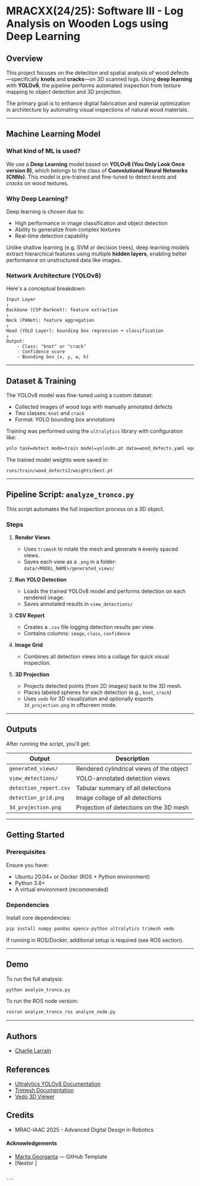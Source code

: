 # MRACXX(24/25): Software III - Log Analysis on Wooden Logs using Deep Learning

## Overview

This project focuses on the detection and spatial analysis of wood defects—specifically **knots** and **cracks**—on 3D scanned logs. Using **deep learning** with **YOLOv8**, the pipeline performs automated inspection from texture mapping to object detection and 3D projection.

The primary goal is to enhance digital fabrication and material optimization in architecture by automating visual inspections of natural wood materials.

---

## Machine Learning Model

### What kind of ML is used?

We use a **Deep Learning** model based on **YOLOv8 (You Only Look Once version 8)**, which belongs to the class of **Convolutional Neural Networks (CNNs)**. This model is pre-trained and fine-tuned to detect *knots* and *cracks* on wood textures.

### Why Deep Learning?

Deep learning is chosen due to:
- High performance in image classification and object detection
- Ability to generalize from complex textures
- Real-time detection capability

Unlike shallow learning (e.g. SVM or decision trees), deep learning models extract hierarchical features using multiple **hidden layers**, enabling better performance on unstructured data like images.

### Network Architecture (YOLOv8)

Here's a conceptual breakdown:

```
Input Layer
↓
Backbone (CSP-Darknet): feature extraction
↓
Neck (PANet): feature aggregation
↓
Head (YOLO Layer): bounding box regression + classification
↓
Output:
    - Class: "knot" or "crack"
    - Confidence score
    - Bounding box (x, y, w, h)
```

---

## Dataset & Training

The YOLOv8 model was fine-tuned using a custom dataset:

- Collected images of wood logs with manually annotated defects
- Two classes: `knot` and `crack`
- Format: YOLO bounding box annotations

Training was performed using the `ultralytics` library with configuration like:

```bash
yolo task=detect mode=train model=yolov8n.pt data=wood_defects.yaml epochs=100 imgsz=640
```

The trained model weights were saved in:

```
runs/train/wood_defects2/weights/best.pt
```

---

## Pipeline Script: `analyze_tronco.py`

This script automates the full inspection process on a 3D object.

### Steps

1. **Render Views**  
   - Uses `trimesh` to rotate the mesh and generate `N` evenly spaced views.
   - Saves each view as a `.png` in a folder:  
     `data/<MODEL_NAME>/generated_views/`

2. **Run YOLO Detection**  
   - Loads the trained YOLOv8 model and performs detection on each rendered image.
   - Saves annotated results in `view_detections/`

3. **CSV Report**  
   - Creates a `.csv` file logging detection results per view.
   - Contains columns: `image`, `class`, `confidence`

4. **Image Grid**  
   - Combines all detection views into a collage for quick visual inspection.

5. **3D Projection**  
   - Projects detected points (from 2D images) back to the 3D mesh.
   - Places labeled spheres for each detection (e.g., `knot`, `crack`)
   - Uses `vedo` for 3D visualization and optionally exports `3d_projection.png` in offscreen mode.

---

## Outputs

After running the script, you'll get:

| Output                          | Description                                  |
|---------------------------------|----------------------------------------------|
| `generated_views/`              | Rendered cylindrical views of the object     |
| `view_detections/`             | YOLO-annotated detection views               |
| `detection_report.csv`         | Tabular summary of all detections            |
| `detection_grid.png`           | Image collage of all detections              |
| `3d_projection.png`            | Projection of detections on the 3D mesh      |

---

## Getting Started

### Prerequisites
Ensure you have:
- Ubuntu 20.04+ or Docker (ROS + Python environment)
- Python 3.8+
- A virtual environment (recommended)

### Dependencies
Install core dependencies:

```bash
pip install numpy pandas opencv-python ultralytics trimesh vedo
```

If running in ROS/Docker, additional setup is required (see ROS section).

---

## Demo

To run the full analysis:

```bash
python analyze_tronco.py
```

To run the ROS node version:

```bash
rosrun analyze_tronco_ros analyze_node.py
```

---

## Authors
- [Charlie Larraín](https://github.com/Clarrainl)

## References
- [Ultralytics YOLOv8 Documentation](https://docs.ultralytics.com/)
- [Trimesh Documentation](https://trimsh.org/)
- [Vedo 3D Viewer](https://vedo.embl.es/)

## Credits
- MRAC-IAAC 2025 - Advanced Digital Design in Robotics

#### Acknowledgements

- [Marita Georganta](https://www.linkedin.com/in/marita-georganta/) — GitHub Template
- [Nestor ]

```

---
